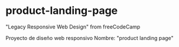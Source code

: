 # product-landing-page
"Legacy Responsive Web Design" from freeCodeCamp


Proyecto de diseño web responsivo
Nombre:
"product landing page"
